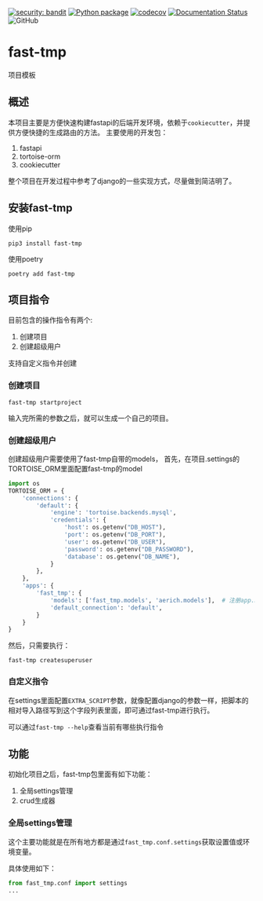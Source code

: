 [![security: bandit](https://img.shields.io/badge/security-bandit-yellow.svg)](https://github.com/PyCQA/bandit)
[![Python package](https://github.com/Chise1/fast-tmp/actions/workflows/python-package.yml/badge.svg)](https://github.com/Chise1/fast-tmp/actions/workflows/python-package.yml)
[![codecov](https://codecov.io/gh/Chise1/fast-tmp/branch/main/graph/badge.svg?token=7CZE532R0H)](https://codecov.io/gh/Chise1/fast-tmp)
[![Documentation Status](https://readthedocs.org/projects/fast-tmp/badge/?version=latest)](https://fast-tmp.readthedocs.io/?badge=latest)
![GitHub](https://img.shields.io/github/license/Chise1/fast-tmp)

# fast-tmp

项目模板

## 概述
本项目主要是方便快速构建fastapi的后端开发环境，依赖于```cookiecutter```，并提供方便快捷的生成路由的方法。
主要使用的开发包：

1. fastapi
2. tortoise-orm
3. cookiecutter

整个项目在开发过程中参考了django的一些实现方式，尽量做到简洁明了。

## 安装fast-tmp
使用pip
```shell script
pip3 install fast-tmp
```
使用poetry
```shell script
poetry add fast-tmp
```
## 项目指令
目前包含的操作指令有两个:
1. 创建项目
2. 创建超级用户

支持自定义指令并创建

### 创建项目
```shell script
fast-tmp startproject
```
输入完所需的参数之后，就可以生成一个自己的项目。
### 创建超级用户
创建超级用户需要使用了fast-tmp自带的models，
首先，在项目.settings的TORTOISE_ORM里面配置fast-tmp的model
```python
import os
TORTOISE_ORM = {
    'connections': {
        'default': {
            'engine': 'tortoise.backends.mysql',
            'credentials': {
                'host': os.getenv("DB_HOST"),
                'port': os.getenv("DB_PORT"),
                'user': os.getenv("DB_USER"),
                'password': os.getenv("DB_PASSWORD"),
                'database': os.getenv("DB_NAME"),
            }
        },
    },
    'apps': {
        'fast_tmp': {
            'models': ['fast_tmp.models', 'aerich.models'],  # 注册app.models
            'default_connection': 'default',
        }
    }
}
```
然后，只需要执行：
```shell script
fast-tmp createsuperuser
```
### 自定义指令

在settings里面配置```EXTRA_SCRIPT```参数，就像配置django的参数一样，把脚本的相对导入路径写到这个字段列表里面，即可通过fast-tmp进行执行。

可以通过```fast-tmp --help```查看当前有哪些执行指令

## 功能
初始化项目之后，fast-tmp包里面有如下功能：
1. 全局settings管理
2. crud生成器

### 全局settings管理

这个主要功能就是在所有地方都是通过```fast_tmp.conf.settings```获取设置值或环境变量。

具体使用如下：
```python
from fast_tmp.conf import settings
...
```